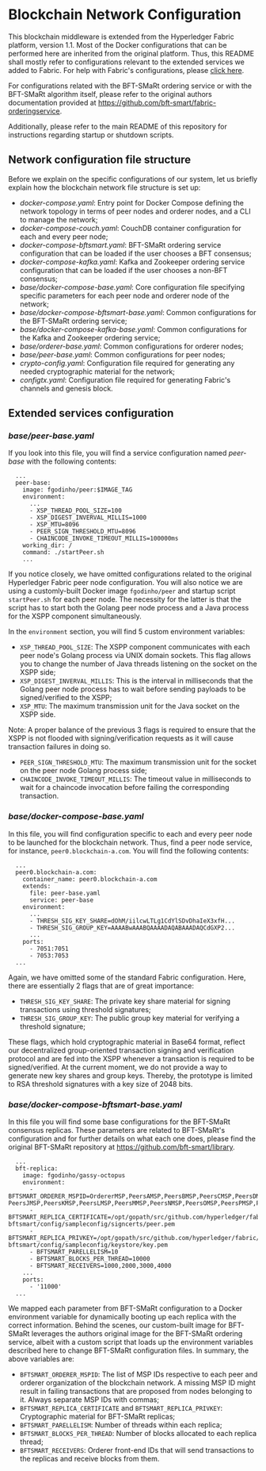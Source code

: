 
# Blockchain Network Configuration

This blockchain middleware is extended from the Hyperledger Fabric platform, version 1.1. Most of the Docker configurations that can be performed here are inherited from the original platform. Thus, this README shall mostly refer to configurations relevant to the extended services we added to Fabric. For help with Fabric's configurations, please [click here](https://hyperledger-fabric.readthedocs.io/en/release-1.1/).

For configurations related with the BFT-SMaRt ordering service or with the BFT-SMaRt algorithm itself, please refer to the original authors documentation provided at https://github.com/bft-smart/fabric-orderingservice.

Additionally, please refer to the main README of this repository for instructions regarding startup or shutdown scripts.

## Network configuration file structure

Before we explain on the specific configurations of our system, let us briefly explain how the blockchain network file structure is set up:

* _docker-compose.yaml_: Entry point for Docker Compose defining the network topology in terms of peer nodes and orderer nodes, and a CLI to manage the network;
* _docker-compose-couch.yaml_: CouchDB container configuration for each and every peer node;
* _docker-compose-bftsmart.yaml_: BFT-SMaRt ordering service configuration that can be loaded if the user chooses a BFT consensus;
* _docker-compose-kafka.yaml_: Kafka and Zookeeper ordering service configuration that can be loaded if the user chooses a non-BFT consensus;
* _base/docker-compose-base.yaml_: Core configuration file specifying specific parameters for each peer node and orderer node of the network;
* _base/docker-compose-bftsmart-base.yaml_: Common configurations for the BFT-SMaRt ordering service;
* _base/docker-compose-kafka-base.yaml_: Common configurations for the Kafka and Zookeeper ordering service;
* _base/orderer-base.yaml_: Common configurations for orderer nodes;
* _base/peer-base.yaml_: Common configurations for peer nodes;
* _crypto-config.yaml_: Configuration file required for generating any needed cryptographic material for the network; 
* _configtx.yaml_: Configuration file required for generating Fabric's channels and genesis block. 

## Extended services configuration

### _base/peer-base.yaml_

If you look into this file, you will find a service configuration named _peer-base_ with the following contents:

```
  ...
  peer-base:
    image: fgodinho/peer:$IMAGE_TAG
    environment:
      ...
      - XSP_THREAD_POOL_SIZE=100
      - XSP_DIGEST_INVERVAL_MILLIS=1000
      - XSP_MTU=8096
      - PEER_SIGN_THRESHOLD_MTU=8096
      - CHAINCODE_INVOKE_TIMEOUT_MILLIS=100000ms
    working_dir: /
    command: ./startPeer.sh
    ...
```

If you notice closely, we have omitted configurations related to the original Hyperledger Fabric peer node configuration. You will also notice we are using a customly-built Docker image `fgodinho/peer` and startup script `startPeer.sh` for each peer node. The necessity for the latter is that the script has to start both the Golang peer node process and a Java process for the XSPP component simultaneously.

In the `environment` section, you will find 5 custom environment variables:
* `XSP_THREAD_POOL_SIZE`: The XSPP component communicates with each peer node's Golang process via UNIX domain sockets. This flag allows you to change the number of Java threads listening on the socket on the XSPP side;
* `XSP_DIGEST_INVERVAL_MILLIS`: This is the interval in milliseconds that the Golang peer node process has to wait before sending payloads to be signed/verified to the XSPP;
* `XSP_MTU`: The maximum transmission unit for the Java socket on the XSPP side.

Note: A proper balance of the previous 3 flags is required to ensure that the XSPP is not flooded with signing/verification requests as it will cause transaction failures in doing so.

* `PEER_SIGN_THRESHOLD_MTU`: The maximum transmission unit for the socket on the peer node Golang process side;
* `CHAINCODE_INVOKE_TIMEOUT_MILLIS`: The timeout value in milliseconds to wait for a chaincode invocation before failing the corresponding transaction.

### _base/docker-compose-base.yaml_

In this file, you will find configuration specific to each and every peer node to be launched for the blockchain network. Thus, find a peer node service, for instance, `peer0.blockchain-a.com`. You will find the following contents:

```
  ...
  peer0.blockchain-a.com:
    container_name: peer0.blockchain-a.com
    extends:
      file: peer-base.yaml
      service: peer-base
    environment:
      ...
      - THRESH_SIG_KEY_SHARE=dOhM/iilcwLTLg1CdYlSDvDhaIeX3xfH...
      - THRESH_SIG_GROUP_KEY=AAAABwAAABQAAAADAQABAAADAQCdGXP2...
      ...
    ports:
      - 7051:7051
      - 7053:7053
  ...
```

Again, we have omitted some of the standard Fabric configuration. Here, there are essentially 2 flags that are of great importance:

* `THRESH_SIG_KEY_SHARE`: The private key share material for signing transactions using threshold signatures;
* `THRESH_SIG_GROUP_KEY`: The public group key material for verifying a threshold signature;

These flags, which hold cryptographic material in Base64 format, reflect our decentralized group-oriented transaction signing and verification protocol and are fed into the XSPP whenever a transaction is required to be signed/verified. At the current moment, we do not provide a way to generate new key shares and group keys. Thereby, the prototype is limited to RSA threshold signatures with a key size of 2048 bits.



### _base/docker-compose-bftsmart-base.yaml_

In this file you will find some base configurations for the BFT-SMaRt consensus replicas. These parameters are related to BFT-SMaRt's configuration and for further details on what each one does, please find the original BFT-SMaRt repository at https://github.com/bft-smart/library.

```
  ...
  bft-replica:
    image: fgodinho/gassy-octopus
    environment:
      - BFTSMART_ORDERER_MSPID=OrdererMSP,PeersAMSP,PeersBMSP,PeersCMSP,PeersDMSP,PeersEMSP,PeersFMSP,PeersGMSP,PeersHMSP,PeersIMSP, PeersJMSP,PeersKMSP,PeersLMSP,PeersMMSP,PeersNMSP,PeersOMSP,PeersPMSP,PeersQMSP,PeersRMSP,PeersSMSP,PeersTMSP
      - BFTSMART_REPLICA_CERTIFICATE=/opt/gopath/src/github.com/hyperledger/fabric/hyperledger-bftsmart/config/sampleconfig/signcerts/peer.pem
      - BFTSMART_REPLICA_PRIVKEY=/opt/gopath/src/github.com/hyperledger/fabric/hyperledger-bftsmart/config/sampleconfig/keystore/key.pem
      - BFTSMART_PARELLELISM=10
      - BFTSMART_BLOCKS_PER_THREAD=10000
      - BFTSMART_RECEIVERS=1000,2000,3000,4000
    ...
    ports:
      - '11000'
  ...
```

We mapped each parameter from BFT-SMaRt configuration to a Docker environment variable for dynamically booting up each replica with the correct information. Behind the scenes, our custom-built image for BFT-SMaRt leverages the authors original image for the BFT-SMaRt ordering service, albeit with a custom script that loads up the environment variables described here to change BFT-SMaRt configuration files. In summary, the above variables are:

* `BFTSMART_ORDERER_MSPID`: The list of MSP IDs respective to each peer and orderer organization of the blockchain network. A missing MSP ID might result in failing transactions that are proposed from nodes belonging to it. Always separate MSP IDs with commas;
* `BFTSMART_REPLICA_CERTIFICATE` and `BFTSMART_REPLICA_PRIVKEY`: Cryptographic material for BFT-SMaRt replicas;
* `BFTSMART_PARELLELISM`: Number of threads within each replica;
* `BFTSMART_BLOCKS_PER_THREAD`: Number of blocks allocated to each replica thread;
* `BFTSMART_RECEIVERS`: Orderer front-end IDs that will send transactions to the replicas and receive blocks from them.
